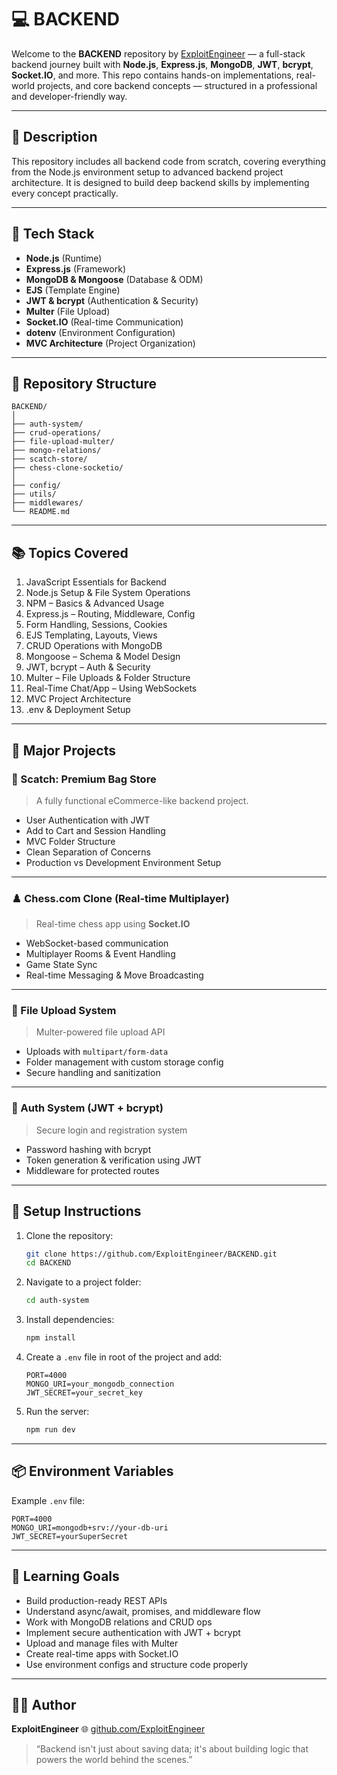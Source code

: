 # 💻 BACKEND

Welcome to the **BACKEND** repository by [ExploitEngineer](https://github.com/ExploitEngineer) — a full-stack backend journey built with **Node.js**, **Express.js**, **MongoDB**, **JWT**, **bcrypt**, **Socket.IO**, and more. This repo contains hands-on implementations, real-world projects, and core backend concepts — structured in a professional and developer-friendly way.

---

## 🚀 Description

This repository includes all backend code from scratch, covering everything from the Node.js environment setup to advanced backend project architecture. It is designed to build deep backend skills by implementing every concept practically.

---

## 🧱 Tech Stack

* **Node.js** (Runtime)
* **Express.js** (Framework)
* **MongoDB & Mongoose** (Database & ODM)
* **EJS** (Template Engine)
* **JWT & bcrypt** (Authentication & Security)
* **Multer** (File Upload)
* **Socket.IO** (Real-time Communication)
* **dotenv** (Environment Configuration)
* **MVC Architecture** (Project Organization)

---

## 📁 Repository Structure

```
BACKEND/
│
├── auth-system/
├── crud-operations/
├── file-upload-multer/
├── mongo-relations/
├── scatch-store/
├── chess-clone-socketio/
│
├── config/
├── utils/
├── middlewares/
└── README.md
```

---

## 📚 Topics Covered

1. JavaScript Essentials for Backend
2. Node.js Setup & File System Operations
3. NPM – Basics & Advanced Usage
4. Express.js – Routing, Middleware, Config
5. Form Handling, Sessions, Cookies
6. EJS Templating, Layouts, Views
7. CRUD Operations with MongoDB
8. Mongoose – Schema & Model Design
9. JWT, bcrypt – Auth & Security
10. Multer – File Uploads & Folder Structure
11. Real-Time Chat/App – Using WebSockets
12. MVC Project Architecture
13. .env & Deployment Setup

---

## 🔨 Major Projects

### 💼 Scatch: Premium Bag Store

> A fully functional eCommerce-like backend project.

* User Authentication with JWT
* Add to Cart and Session Handling
* MVC Folder Structure
* Clean Separation of Concerns
* Production vs Development Environment Setup

---

### ♟️ Chess.com Clone (Real-time Multiplayer)

> Real-time chess app using **Socket.IO**

* WebSocket-based communication
* Multiplayer Rooms & Event Handling
* Game State Sync
* Real-time Messaging & Move Broadcasting

---

### 📁 File Upload System

> Multer-powered file upload API

* Uploads with `multipart/form-data`
* Folder management with custom storage config
* Secure handling and sanitization

---

### 🔐 Auth System (JWT + bcrypt)

> Secure login and registration system

* Password hashing with bcrypt
* Token generation & verification using JWT
* Middleware for protected routes

---

## 🧪 Setup Instructions

1. Clone the repository:

   ```bash
   git clone https://github.com/ExploitEngineer/BACKEND.git
   cd BACKEND
   ```

2. Navigate to a project folder:

   ```bash
   cd auth-system
   ```

3. Install dependencies:

   ```bash
   npm install
   ```

4. Create a `.env` file in root of the project and add:

   ```env
   PORT=4000
   MONGO_URI=your_mongodb_connection
   JWT_SECRET=your_secret_key
   ```

5. Run the server:

   ```bash
   npm run dev
   ```

---

## 📦 Environment Variables

Example `.env` file:

```env
PORT=4000
MONGO_URI=mongodb+srv://your-db-uri
JWT_SECRET=yourSuperSecret
```

---

## 🧠 Learning Goals

* Build production-ready REST APIs
* Understand async/await, promises, and middleware flow
* Work with MongoDB relations and CRUD ops
* Implement secure authentication with JWT + bcrypt
* Upload and manage files with Multer
* Create real-time apps with Socket.IO
* Use environment configs and structure code properly

---

## 🧑‍💻 Author

**ExploitEngineer**
🌐 [github.com/ExploitEngineer](https://github.com/ExploitEngineer)

> “Backend isn't just about saving data; it's about building logic that powers the world behind the scenes.”
